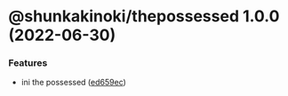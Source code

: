 # @shunkakinoki/thepossessed 1.0.0 (2022-06-30)

### Features

- ini the possessed ([ed659ec](https://github.com/shunkakinoki/contracts/commit/ed659ec45a37b87118a2845f5b5ffba9646ed3fa))
